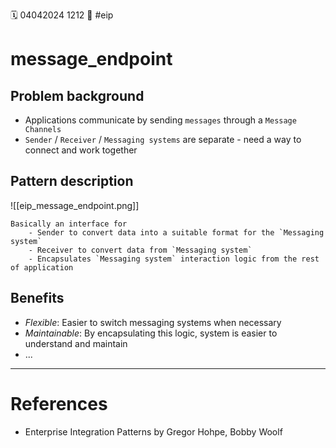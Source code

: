 🗓️ 04042024 1212
📎 #eip

# message_endpoint

## Problem background

- Applications communicate by sending `messages` through a `Message Channels`
- `Sender` / `Receiver` / `Messaging systems` are separate - need a way to connect and work together

## Pattern description

![[eip_message_endpoint.png]]

```ad-tldr
Basically an interface for
	- Sender to convert data into a suitable format for the `Messaging system`
	- Receiver to convert data from `Messaging system`
	- Encapsulates `Messaging system` interaction logic from the rest of application
```

## Benefits

- _Flexible_: Easier to switch messaging systems when necessary
- _Maintainable_: By encapsulating this logic, system is easier to understand and maintain
- ...

---

# References

- Enterprise Integration Patterns by Gregor Hohpe, Bobby Woolf
